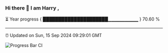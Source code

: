 ### Hi there 👋 I am Harry , 

⏳ Year progress { █████████████████████▁▁▁▁▁▁▁▁▁ } 70.60 %

---

⏰ Updated on Sun, 15 Sep 2024 09:29:01 GMT

![Progress Bar CI](https://github.com/duykhang68/duykhang68/workflows/Progress%20Bar%20CI/badge.svg)
